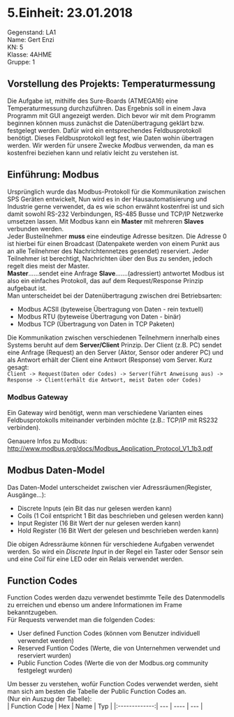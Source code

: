 # 5.Einheit: 23.01.2018

Gegenstand: LA1  
Name: Gert Enzi  
KN: 5  
Klasse: 4AHME  
Gruppe: 1  

## Vorstellung des Projekts: Temperaturmessung  
Die Aufgabe ist, mithilfe des Sure-Boards (ATMEGA16) eine Temperaturmessung durchzuführen. Das Ergebnis soll in einem Java Programm 
mit GUI angezeigt werden. Dich bevor wir mit dem Programm beginnen können muss zunächst die Datenübertragung geklärt bzw. festgelegt 
werden. Dafür wird ein entsprechendes Feldbusprotokoll benötigt. Dieses Feldbusprotokoll legt fest, wie Daten wohin übertragen werden.
Wir werden für unsere Zwecke *Modbus* verwenden, da man es kostenfrei beziehen kann und relativ leicht zu verstehen ist.

## Einführung: Modbus
Ursprünglich wurde das Modbus-Protokoll für die Kommunikation zwischen SPS Geräten entwickelt, Nun wird es in der Hausautomatisierung
und Industrie gerne verwendet, da es wie schon erwähnt kostenfrei ist und sich damit sowohl RS-232 Verbindungen, RS-485 Busse und 
TCP/IP Netzwerke umsetzen lassen. 
Mit Modbus kann ein **Master** mit mehreren **Slaves** verbunden werden.  
Jeder Busteilnehmer **muss** eine eindeutige Adresse besitzen. Die Adresse 0 ist hierbei für einen Broadcast (Datenpakete werden von
einem Punkt aus an alle Teilnehmer des Nachrichtennetzes gesendet) reserviert. Jeder Teilnehmer ist berechtigt, Nachrichten über den Bus 
zu senden, jedoch regelt dies meist der Master.  
**Master**......sendet eine Anfrage
**Slave**.......(adressiert) antwortet
Modbus ist also ein einfaches Protokoll, das auf dem Request/Response Prinzip aufgebaut ist.  
Man unterscheidet bei der Datenübertragung zwischen drei Betriebsarten:  
* Modbus ACSII (byteweise Übertragung von Daten - rein textuell)
* Modbus RTU   (byteweise Übertragung von Daten - binär)
* Modbus TCP   (Übertragung von Daten in TCP Paketen)
    
Die Kommunikation zwischen verschiedenen Teilnehmern innerhalb eines Systems beruht auf dem **Server/Client** Prinzip. Der Client (z.B. PC)
sendet eine Anfrage (Request) an den Server (Aktor, Sensor oder anderer PC) und als Antwort erhält der Client eine Antwort (Response) vom
Server. Kurz gesagt:  
```Client -> Request(Daten oder Codes) -> Server(führt Anweisung aus) -> Response -> Client(erhält die Antwort, meist Daten oder Codes)```
  
### Modbus Gateway  
Ein Gateway wird benötigt, wenn man verschiedene Varianten eines Feldbusprotokolls miteinander verbinden möchte (z.B.: TCP/IP mit 
RS232 verbinden). 
  
  
Genauere Infos zu Modbus: http://www.modbus.org/docs/Modbus_Application_Protocol_V1_1b3.pdf  
  
## Modbus Daten-Model  
Das Daten-Model unterscheidet zwischen vier Adressräumen(Register, Ausgänge...):  
* Discrete Inputs (ein Bit das nur gelesen werden kann)
* Coils (1 Coil entspricht 1 Bit das beschrieben und gelesen werden kann)
* Input Register (16 Bit Wert der nur gelesen werden kann)
* Hold Register (16 Bit Wert der gelesen und beschrieben werden kann)  
      
Die obigen Adressräume können für verschiedene Aufgaben verwendet werden. So wird ein *Discrete Input* in der Regel ein Taster oder Sensor sein und eine *Coil* für eine LED oder ein Relais verwendet werden.  

## Function Codes  
Function Codes werden dazu verwendet bestimmte Teile des Datenmodells zu erreichen und ebenso um andere Informationen im Frame 
bekanntzugeben.  
Für Requests verwendet man die folgenden Codes:
* User defined Function Codes (können vom Benutzer individuell verwendet werden)
* Reserved Funtion Codes (Werte, die von Unternehmen verwendet und reserviert wurden)
* Public Function Codes (Werte die von der Modbus.org community festgelegt wurden)  
  
Um besser zu verstehen, wofür Function Codes verwendet werden, sieht man sich am besten die Tabelle der Public Function Codes an.  
(Nur ein Auszug der Tabelle):  
| Function Code | Hex | Name | Typ |
|:-------------:| --- | ---- | --- |

  
